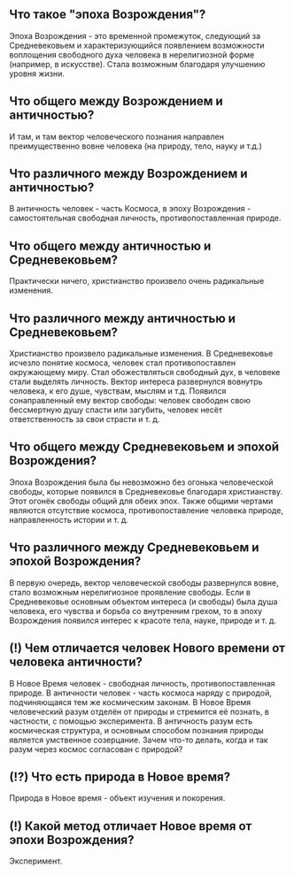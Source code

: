 ## Что такое "эпоха Возрождения"?
Эпоха Возрождения - это временной промежуток, следующий за Средневековьем и характеризующийся появлением возможности воплощения свободного духа человека в нерелигиозной форме (например, в искусстве). Стала возможным благодаря улучшению уровня жизни.

## Что общего между Возрождением и античностью?
И там, и там вектор человеческого познания направлен преимущественно вовне человека (на природу, тело, науку и т.д.)

## Что различного между Возрождением и античностью?
В античность человек - часть Космоса, в эпоху Возрождения - самостоятельная свободная личность, противопоставленная природе.

## Что общего между античностью и Средневековьем?
Практически ничего, христианство произвело очень радикальные изменения.

## Что различного между античностью и Средневековьем?
Христианство произвело радикальные изменения. В Средневековье исчезло понятие космоса, человек стал противопоставлен окружающему миру. Стал обожествляться свободный дух, в человеке стали выделять личность. Вектор интереса развернулся вовнутрь человека, к его душе, чувствам, мыслям и т.д. Появился сонаправленный ему вектор свободы: человек свободен свою бессмертную душу спасти или загубить, человек несёт ответственность за свои страсти и т. д.

## Что общего между Средневековьем и эпохой Возрождения?
Эпоха Возрождения была бы невозможно без огонька человеческой свободы, которые появился в Средневековье благодаря христианству. Этот огонёк свободы общий для обеих эпох. Также общими чертами являются отсутствие космоса, противопоставление человека природе, направленность истории и т. д.

## Что различного между Средневековьем и эпохой Возрождения?
В первую очередь, вектор человеческой свободы развернулся вовне, стало возможным нерелигиозное проявление свободы. Если в Средневековье основным объектом интереса (и свободы) была душа человека, его чувства и борьба со внутренним грехом, то в эпоху Возрождения появился интерес к красоте тела, науке, природе и т. д.

## (!) Чем отличается человек Нового времени от человека античности?
В Новое Время человек - свободная личность, противопоставленная природе.
В античности человек - часть космоса наряду с природой, подчиняющаяся тем же космическим законам.
В Новое Время человеческий разум отделён от природы и стремится её познать, в частности, с помощью эксперимента.
В античность разум есть космическая структура, и основным способом познания природы является умственное созерцание.
Зачем что-то делать, когда и так разум через космос согласован с природой?

## (!?) Что есть природа в Новое время?
Природа в Новое время - объект изучения и покорения.

## (!) Какой метод отличает Новое время от эпохи Возрождения?
Эксперимент.
